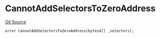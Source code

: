 # CannotAddSelectorsToZeroAddress
[Git Source](https://github.com/thrackle-io/tron/blob/bcbcc01a5b28a551282aabeb3b2db849eb2ab94f/src/client/token/handler/diamond/HandlerDiamondLib.sol)


```solidity
error CannotAddSelectorsToZeroAddress(bytes4[] _selectors);
```

